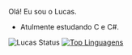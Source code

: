 Olá! Eu sou o Lucas.

- Atulmente estudando C e C#.

![Lucas Status](https://github-readme-stats.vercel.app/api?username=lucascampolimm&show_icons=true)
[![Top Linguagens](https://github-readme-stats.vercel.app/api/top-langs/?username=lucascampolimm&layout=compact)](https://github.com/anuraghazra/github-readme-stats)

